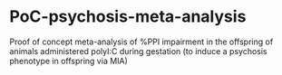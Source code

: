 # PoC-psychosis-meta-analysis
Proof of concept meta-analysis of %PPI impairment in the offspring of animals administered polyI:C during gestation (to induce a psychosis phenotype in offspring via MIA)
